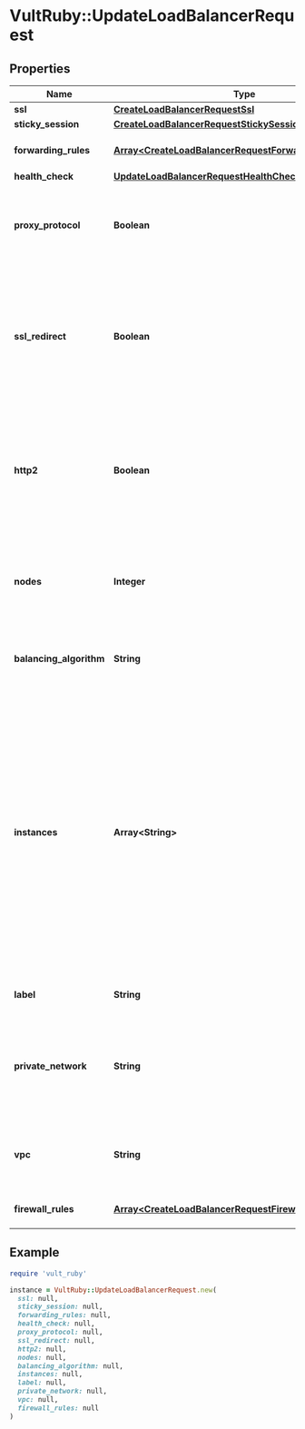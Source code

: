 # VultRuby::UpdateLoadBalancerRequest

## Properties

| Name | Type | Description | Notes |
| ---- | ---- | ----------- | ----- |
| **ssl** | [**CreateLoadBalancerRequestSsl**](CreateLoadBalancerRequestSsl.md) |  | [optional] |
| **sticky_session** | [**CreateLoadBalancerRequestStickySession**](CreateLoadBalancerRequestStickySession.md) |  | [optional] |
| **forwarding_rules** | [**Array&lt;CreateLoadBalancerRequestForwardingRulesInner&gt;**](CreateLoadBalancerRequestForwardingRulesInner.md) | An array of forwarding rule objects. | [optional] |
| **health_check** | [**UpdateLoadBalancerRequestHealthCheck**](UpdateLoadBalancerRequestHealthCheck.md) |  | [optional] |
| **proxy_protocol** | **Boolean** | If &#x60;true&#x60;, you must configure backend nodes to accept Proxy protocol.  * true * false (Default) | [optional] |
| **ssl_redirect** | **Boolean** | If &#x60;true&#x60;, this will redirect all HTTP traffic to HTTPS. You must have an HTTPS rule and SSL certificate installed on the load balancer to enable this option.  * true * false | [optional] |
| **http2** | **Boolean** | If &#x60;true&#x60;, this will enable HTTP2 traffic. You must have an HTTPS forwarding rule combo (HTTPS -&gt; HTTPS) to enable this option.  * true * false | [optional] |
| **nodes** | **Integer** | The number of nodes to add to the load balancer (1-99), must be an odd number. This defaults to 1. | [optional] |
| **balancing_algorithm** | **String** | The balancing algorithm.  * roundrobin (default) * leastconn | [optional] |
| **instances** | **Array&lt;String&gt;** | Send the complete array of Instances IDs that should be attached to this Load Balancer. Instances will be attached or detached to match your array. For example, if Instances **X**, **Y**, and **Z** are currently attached, and you send [A,B,Z], then Instance **A** and **B** will be attached,  **X** and **Y** will be detached, and **Z** will remain attached. | [optional] |
| **label** | **String** | The label for your Load Balancer | [optional] |
| **private_network** | **String** | Use &#x60;vpc&#x60; instead. ID of the private network you wish to use. If private_network is omitted it will default to the public network. | [optional] |
| **vpc** | **String** | ID of the VPC you wish to use. If a VPC ID is omitted it will default to the public network. | [optional] |
| **firewall_rules** | [**Array&lt;CreateLoadBalancerRequestFirewallRulesInner&gt;**](CreateLoadBalancerRequestFirewallRulesInner.md) | An array of firewall rule objects. | [optional] |

## Example

```ruby
require 'vult_ruby'

instance = VultRuby::UpdateLoadBalancerRequest.new(
  ssl: null,
  sticky_session: null,
  forwarding_rules: null,
  health_check: null,
  proxy_protocol: null,
  ssl_redirect: null,
  http2: null,
  nodes: null,
  balancing_algorithm: null,
  instances: null,
  label: null,
  private_network: null,
  vpc: null,
  firewall_rules: null
)
```

